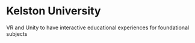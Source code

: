 # Kelston University

VR and Unity to have interactive educational experiences for foundational subjects
